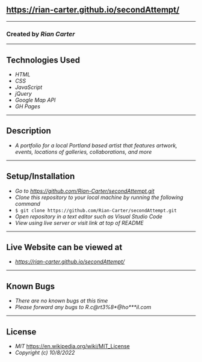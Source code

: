 ## **https://rian-carter.github.io/secondAttempt/**
---
### Created by _**Rian Carter**_
---
## Technologies Used
* _HTML_
* _CSS_
* _JavaScript_
* _jQuery_
* _Google Map API_
* _GH Pages_
---
## Description
* _A portfolio for a local Portland based artist that features artwork, events, locations of galleries, collaborations, and more_
---
## Setup/Installation
* _Go to https://github.com/Rian-Carter/secondAttempt.git_
* _Clone this repository to your local machine by running the following command_
* `$ git clone https://github.com/Rian-Carter/secondAttempt.git`
* _Open repository in a text editor such as Visual Studio Code_
* _View using live server or visit link at top of README_
---
## Live Website can be viewed at
* _https://rian-carter.github.io/secondAttempt/_
---
## Known Bugs
* _There are no known bugs at this time_
* _Please forward any bugs to R.c@rt3%8*@ho***il.com_
---
## License
* _MIT_ https://en.wikipedia.org/wiki/MIT_License
* _Copyright (c) 10/8/2022_